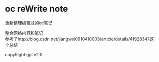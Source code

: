 # oc reWrite note

重新整理编辑过的oc笔记  

整合网络内容和笔记  
参考了http://blog.csdn.net/jiangwei0910410003/article/details/41928347这个总结

copyRight:gpl v2.0
